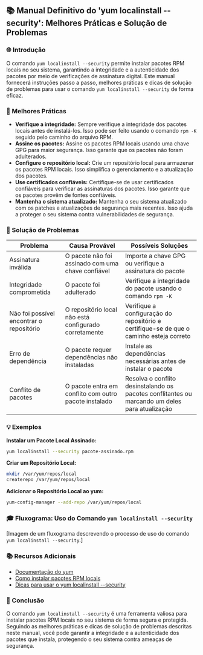 ## 📚 Manual Definitivo do 'yum localinstall --security': Melhores Práticas e Solução de Problemas

### 🌐 Introdução

O comando `yum localinstall --security` permite instalar pacotes RPM locais no seu sistema, garantindo a integridade e a autenticidade dos pacotes por meio de verificações de assinatura digital. Este manual fornecerá instruções passo a passo, melhores práticas e dicas de solução de problemas para usar o comando `yum localinstall --security` de forma eficaz.

### 🤝 Melhores Práticas

* **Verifique a integridade:** Sempre verifique a integridade dos pacotes locais antes de instalá-los. Isso pode ser feito usando o comando `rpm -K` seguido pelo caminho do arquivo RPM.
* **Assine os pacotes:** Assine os pacotes RPM locais usando uma chave GPG para maior segurança. Isso garante que os pacotes não foram adulterados.
* **Configure o repositório local:** Crie um repositório local para armazenar os pacotes RPM locais. Isso simplifica o gerenciamento e a atualização dos pacotes.
* **Use certificados confiáveis:** Certifique-se de usar certificados confiáveis para verificar as assinaturas dos pacotes. Isso garante que os pacotes provêm de fontes confiáveis.
* **Mantenha o sistema atualizado:** Mantenha o seu sistema atualizado com os patches e atualizações de segurança mais recentes. Isso ajuda a proteger o seu sistema contra vulnerabilidades de segurança.

### 🔧 Solução de Problemas

| **Problema** | **Causa Provável** | **Possíveis Soluções** |
|---|---|---|
| Assinatura inválida | O pacote não foi assinado com uma chave confiável | Importe a chave GPG ou verifique a assinatura do pacote |
| Integridade comprometida | O pacote foi adulterado | Verifique a integridade do pacote usando o comando `rpm -K` |
| Não foi possível encontrar o repositório | O repositório local não está configurado corretamente | Verifique a configuração do repositório e certifique-se de que o caminho esteja correto |
| Erro de dependência | O pacote requer dependências não instaladas | Instale as dependências necessárias antes de instalar o pacote |
| Conflito de pacotes | O pacote entra em conflito com outro pacote instalado | Resolva o conflito desinstalando os pacotes conflitantes ou marcando um deles para atualização |

### 💡 Exemplos

**Instalar um Pacote Local Assinado:**

```bash
yum localinstall --security pacote-assinado.rpm
```

**Criar um Repositório Local:**

```bash
mkdir /var/yum/repos/local
createrepo /var/yum/repos/local
```

**Adicionar o Repositório Local ao yum:**

```bash
yum-config-manager --add-repo /var/yum/repos/local
```

### 🎓 **Fluxograma:** Uso do Comando `yum localinstall --security`

[Imagem de um fluxograma descrevendo o processo de uso do comando `yum localinstall --security`.]

### 📚 Recursos Adicionais

* [Documentação do yum](https://docs.centos.org/en-US/docs/man/man8/yum.8.html)
* [Como instalar pacotes RPM locais](https://www.tecmint.com/install-local-rpm-packages-in-linux/)
* [Dicas para usar o yum localinstall --security](https://access.redhat.com/documentation/en-us/red_hat_enterprise_linux/7/html/security_guide/chap-security_guide-using_packages#sect-security_guide-using_packages-rpm_signature_verification)

### 👋 Conclusão

O comando `yum localinstall --security` é uma ferramenta valiosa para instalar pacotes RPM locais no seu sistema de forma segura e protegida. Seguindo as melhores práticas e dicas de solução de problemas descritas neste manual, você pode garantir a integridade e a autenticidade dos pacotes que instala, protegendo o seu sistema contra ameaças de segurança.